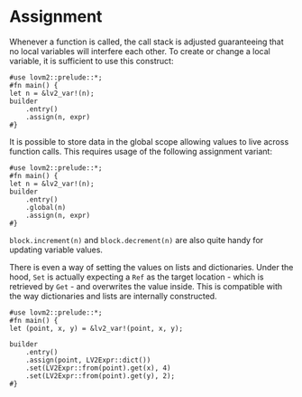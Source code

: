 # Assignment

Whenever a function is called, the call stack is adjusted guaranteeing that no local variables will interfere each other. To create or change a local variable, it is sufficient to use this construct:

``` rust,no_run
#use lovm2::prelude::*;
#fn main() {
let n = &lv2_var!(n);
builder
    .entry()
    .assign(n, expr)
#}
```

It is possible to store data in the global scope allowing values to live across function calls. This requires usage of the following assignment variant:

``` rust,no_run
#use lovm2::prelude::*;
#fn main() {
let n = &lv2_var!(n);
builder
    .entry()
    .global(n)
    .assign(n, expr)
#}
```

`block.increment(n)` and `block.decrement(n)` are also quite handy for updating variable values.

There is even a way of setting the values on lists and dictionaries. Under the hood, `Set` is actually expecting a `Ref` as the target location - which is retrieved by `Get` - and overwrites the value inside. This is compatible with the way dictionaries and lists are internally constructed.

``` rust,no_run
#use lovm2::prelude::*;
#fn main() {
let (point, x, y) = &lv2_var!(point, x, y);

builder
    .entry()
    .assign(point, LV2Expr::dict())
    .set(LV2Expr::from(point).get(x), 4)
    .set(LV2Expr::from(point).get(y), 2);
#}
```
